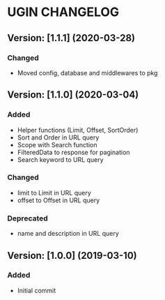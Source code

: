 
# UGIN CHANGELOG

## Version: [1.1.1] (2020-03-28)
### Changed
- Moved config, database and middlewares to pkg

## Version: [1.1.0] (2020-03-04)
### Added
- Helper functions (Limit, Offset, SortOrder)
- Sort and Order in URL query
- Scope with Search function
- FilteredData to response for pagination
- Search keyword to URL query
### Changed
- limit to Limit in URL query
- offset to Offset in URL query
### Deprecated
- name and description in URL query

## Version: [1.0.0] (2019-03-10)
### Added
- Initial commit